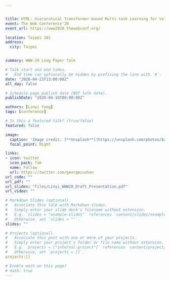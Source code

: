 ```yaml
---


title: HTML: Hierarchical Transformer-based Multi-task Learning for Volatility Prediction
event: The Web Conference'20
event_url: https://www2020.thewebconf.org/

location: Taipei 101
address:
  city: Taipei


summary: WWW-20 Long Paper Talk

# Talk start and end times.
#   End time can optionally be hidden by prefixing the line with `#`.
date: "2020-04-23T13:00:00Z"
all_day: false

# Schedule page publish date (NOT talk date).
publishDate: "2020-04-16T00:00:00Z"

authors: [Linyi Yang]
tags: [conference]

# Is this a featured talk? (true/false)
featured: false

image:
  caption: 'Image credit: [**Unsplash**](https://unsplash.com/photos/bzdhc5b3Bxs)'
  focal_point: Right

links:
- icon: twitter
  icon_pack: fab
  name: Follow
  url: https://twitter.com/georgecushen
url_code: ""
url_pdf: ""
url_slides: "files/Linyi_WWW20_Draft_Presentation.pdf"
url_video: ""

# Markdown Slides (optional).
#   Associate this talk with Markdown slides.
#   Simply enter your slide deck's filename without extension.
#   E.g. `slides = "example-slides"` references `content/slides/example-slides.md`.
#   Otherwise, set `slides = ""`.
slides: ""

# Projects (optional).
#   Associate this post with one or more of your projects.
#   Simply enter your project's folder or file name without extension.
#   E.g. `projects = ["internal-project"]` references `content/project/deep-learning/index.md`.
#   Otherwise, set `projects = []`.
projects:[]

# Enable math on this page?
# math: true
---
```


